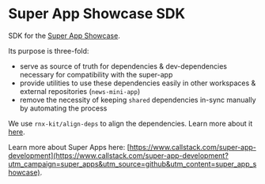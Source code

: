 # Super App Showcase SDK

SDK for the [Super App Showcase](https://github.com/callstack/super-app-showcase).

Its purpose is three-fold:

- serve as source of truth for dependencies & dev-dependencies necessary for compatibility with the super-app
- provide utilities to use these dependencies easily in other workspaces & external repositories (`news-mini-app`)
- remove the necessity of keeping `shared` dependencies in-sync manually by automating the process

We use `rnx-kit/align-deps` to align the dependencies. Learn more about it [here](https://microsoft.github.io/rnx-kit/docs/guides/dependency-management).

Learn more about Super Apps here: [https://www.callstack.com/super-app-development](https://www.callstack.com/super-app-development?utm_campaign=super_apps&utm_source=github&utm_content=super_app_showcase).
